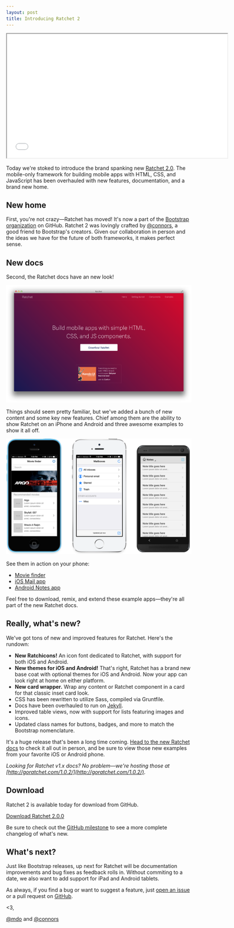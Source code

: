 ```yaml
---
layout: post
title: Introducing Ratchet 2
---
```


<iframe width="600" height="338" src="//www.youtube.com/embed/vimZj8HW0Kg?rel=0" allowfullscreen></iframe>

Today we're stoked to introduce the brand spanking new [Ratchet 2.0](http://goratchet.com). The mobile-only framework for building mobile apps with HTML, CSS, and JavaScript has been overhauled with new features, documentation, and a brand new home.

## New home

First, you're not crazy—Ratchet has moved! It's now a part of the [Bootstrap organization](https://github.com/twbs) on GitHub. Ratchet 2 was lovingly crafted by [@connors](https://twitter.com/connors), a good friend to Bootstrap's creators. Given our collaboration in person and the ideas we have for the future of both frameworks, it makes perfect sense.

## New docs

Second, the Ratchet docs have an new look!

[![Ratchet docs](/uploads/2014/02/ratchet-docs.png)](http://goratchet.com)

Things should seem pretty familiar, but we've added a bunch of new content and some key new features. Chief among them are the ability to show Ratchet on an iPhone and Android and three awesome examples to show it all off.

[![Ratchet examples](/uploads/2014/02/ratchet-examples-sm.png)](http://goratchet.com/examples/)

See them in action on your phone:

- [Movie finder](http://goratchet.com/examples/app-movies/)
- [iOS Mail app](http://goratchet.com/examples/app-ios-mail/)
- [Android Notes app](http://goratchet.com/examples/app-android-notes/)

Feel free to download, remix, and extend these example apps—they're all part of the new Ratchet docs.

## Really, what's new?

We've got tons of new and improved features for Ratchet. Here's the rundown:

- **New Ratchicons!** An icon font dedicated to Ratchet, with support for both iOS and Android.
- **New themes for iOS and Android!** That's right, Ratchet has a brand new base coat with optional themes for iOS and Android. Now your app can look right at home on either platform.
- **New card wrapper.** Wrap any content or Ratchet component in a card for that classic inset card look.
- CSS has been rewritten to utilize Sass, compiled via Gruntfile.
- Docs have been overhauled to run on [Jekyll](http://jekyllrb.com).
- Improved table views, now with support for lists featuring images and icons.
- Updated class names for buttons, badges, and more to match the Bootstrap nomenclature.

It's a huge release that's been a long time coming. [Head to the new Ratchet docs](http://goratchet.com/) to check it all out in person, and be sure to view those new examples from your favorite iOS or Android phone.

*Looking for Ratchet v1.x docs? No problem—we're hosting those at [http://goratchet.com/1.0.2/](http://goratchet.com/1.0.2/).*

## Download

Ratchet 2 is available today for download from GitHub.

<a class="btn-link btn-link-ratchet" href="https://github.com/twbs/ratchet/archive/v2.0.0.zip">Download Ratchet 2.0.0</a>

Be sure to check out the [GitHub milestone](https://github.com/maker/ratchet/issues?milestone=1&page=1&state=closed) to see a more complete changelog of what's new.

## What's next?

Just like Bootstrap releases, up next for Ratchet will be documentation improvements and bug fixes as feedback rolls in. Without commiting to a date, we also want to add support for iPad and Android tablets.

As always, if you find a bug or want to suggest a feature, just [open an issue](https://github.com/twbs/ratchet/issues/new) or a pull request on [GitHub](https://github.com/twbs/ratchet/).

<3,

[@mdo](https://twitter.com/mdo) and [@connors](https://twitter.com/connors)
